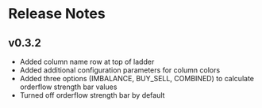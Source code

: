 # Release Notes

## v0.3.2
- Added column name row at top of ladder
- Added additional configuration parameters for column colors
- Added three options (IMBALANCE, BUY_SELL, COMBINED) to calculate orderflow strength bar values
- Turned off orderflow strength bar by default
